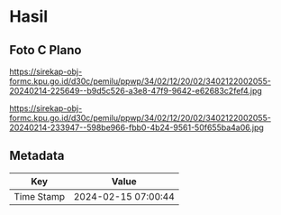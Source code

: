 # Hasil

## Foto C Plano

https://sirekap-obj-formc.kpu.go.id/d30c/pemilu/ppwp/34/02/12/20/02/3402122002055-20240214-225649--b9d5c526-a3e8-47f9-9642-e62683c2fef4.jpg

https://sirekap-obj-formc.kpu.go.id/d30c/pemilu/ppwp/34/02/12/20/02/3402122002055-20240214-233947--598be966-fbb0-4b24-9561-50f655ba4a06.jpg


## Metadata

| Key        | Value               |
| ---------- | ------------------- |
| Time Stamp | 2024-02-15 07:00:44 |



